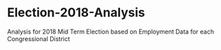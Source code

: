 # Election-2018-Analysis
Analysis for 2018 Mid Term Election based on Employment Data for each Congressional District
